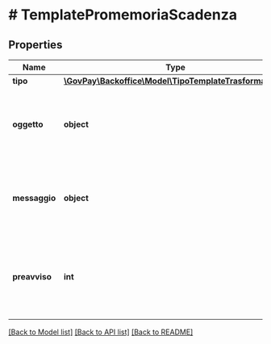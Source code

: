 # # TemplatePromemoriaScadenza

## Properties

Name | Type | Description | Notes
------------ | ------------- | ------------- | -------------
**tipo** | [**\GovPay\Backoffice\Model\TipoTemplateTrasformazione**](TipoTemplateTrasformazione.md) |  |
**oggetto** | **object** | Template di trasformazione da applicare per ottenere l&#39;oggetto da inserire nel promemoria |
**messaggio** | **object** | Template di trasformazione da applicare per ottenere il messaggio da inserire nel promemoria |
**preavviso** | **int** | Indica il numero di giorni prima della scadenza in cui verra&#39; fatta la spedizione del promemoria |

[[Back to Model list]](../../README.md#models) [[Back to API list]](../../README.md#endpoints) [[Back to README]](../../README.md)
